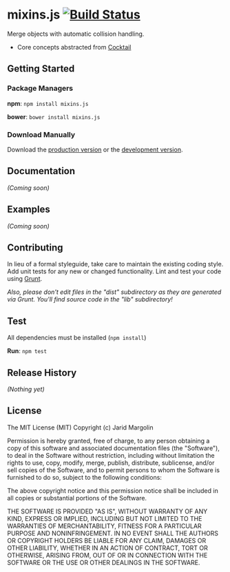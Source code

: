 # mixins.js [![Build Status](https://travis-ci.org/jaridmargolin/mixins.js.png)](https://travis-ci.org/jaridmargolin/mixins.js)

Merge objects with automatic collision handling.

* Core concepts abstracted from [Cocktail](https://github.com/onsi/cocktail)


## Getting Started

### Package Managers

**npm**: `npm install mixins.js`

**bower**: `bower install mixins.js`



### Download Manually

Download the [production version][min] or the [development version][max].

[min]: https://raw.github.com/jaridmargolin/mixins.js/master/dist/mixins.min.js
[max]: https://raw.github.com/jaridmargolin/mixins.js/master/dist/mixins.js



## Documentation
_(Coming soon)_



## Examples
_(Coming soon)_



## Contributing
In lieu of a formal styleguide, take care to maintain the existing coding style. Add unit tests for any new or changed functionality. Lint and test your code using [Grunt](http://gruntjs.com/).

_Also, please don't edit files in the "dist" subdirectory as they are generated via Grunt. You'll find source code in the "lib" subdirectory!_



## Test

All dependencies must be installed (`npm install`)

**Run**: `npm test`



## Release History
_(Nothing yet)_



## License

The MIT License (MIT) Copyright (c) Jarid Margolin

Permission is hereby granted, free of charge, to any person obtaining a copy of this software and associated documentation files (the "Software"), to deal in the Software without restriction, including without limitation the rights to use, copy, modify, merge, publish, distribute, sublicense, and/or sell copies of the Software, and to permit persons to whom the Software is furnished to do so, subject to the following conditions:

The above copyright notice and this permission notice shall be included in all copies or substantial portions of the Software.

THE SOFTWARE IS PROVIDED "AS IS", WITHOUT WARRANTY OF ANY KIND, EXPRESS OR IMPLIED, INCLUDING BUT NOT LIMITED TO THE WARRANTIES OF MERCHANTABILITY, FITNESS FOR A PARTICULAR PURPOSE AND NONINFRINGEMENT. IN NO EVENT SHALL THE AUTHORS OR COPYRIGHT HOLDERS BE LIABLE FOR ANY CLAIM, DAMAGES OR OTHER LIABILITY, WHETHER IN AN ACTION OF CONTRACT, TORT OR OTHERWISE, ARISING FROM, OUT OF OR IN CONNECTION WITH THE SOFTWARE OR THE USE OR OTHER DEALINGS IN THE SOFTWARE.